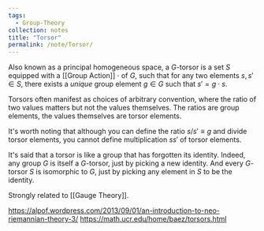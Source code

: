 ```yaml
---
tags:
  - Group-Theory
collection: notes
title: "Torsor"
permalink: /note/Torsor/
---
```

Also known as a principal homogeneous space, a $G$-torsor is a set $S$ equipped with a [[Group Action]] $\cdot$ of $G$, such that for any two elements $s, s' \in S$, there exists a *unique* group element $g \in G$ such that $s' = g \cdot s$.

Torsors often manifest as choices of arbitrary convention, where the ratio of two values matters but not the values themselves. The ratios are group elements, the values themselves are torsor elements. 

It's worth noting that although you can define the ratio $s/s' \equiv g$ and divide torsor elements, you cannot define multiplication $ss'$ of torsor elements.

It's said that a torsor is like a group that has forgotten its identity. Indeed, any group $G$ is itself a $G$-torsor, just by picking a new identity. And every $G$-torsor $S$ is isomorphic to $G$, just by picking any element in $S$ to be the identity.

Strongly related to [[Gauge Theory]].

https://alpof.wordpress.com/2013/09/01/an-introduction-to-neo-riemannian-theory-3/
https://math.ucr.edu/home/baez/torsors.html